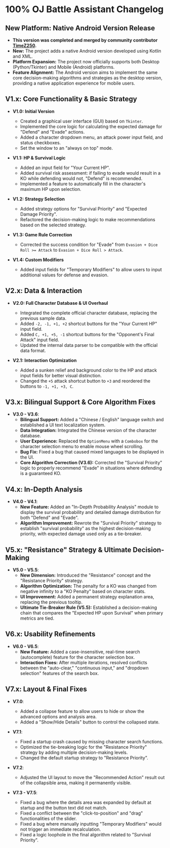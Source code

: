 # 100% OJ Battle Assistant Changelog

## New Platform: Native Android Version Release

* **This version was completed and merged by community contributor [TimeZ250](https://github.com/TimeZ250).**
* **New:** The project adds a native Android version developed using Kotlin and XML.
* **Platform Expansion:** The project now officially supports both Desktop (Python/Tkinter) and Mobile (Android) platforms.
* **Feature Alignment:** The Android version aims to implement the same core decision-making algorithms and strategies as the desktop version, providing a native application experience for mobile users.

## V1.x: Core Functionality & Basic Strategy

* **V1.0: Initial Version**
    * Created a graphical user interface (GUI) based on `Tkinter`.
    * Implemented the core logic for calculating the expected damage for "Defend" and "Evade" actions.
    * Added a character dropdown menu, an attack power input field, and status checkboxes.
    * Set the window to an "always on top" mode.

* **V1.1: HP & Survival Logic**
    * Added an input field for "Your Current HP".
    * Added survival risk assessment: if failing to evade would result in a KO while defending would not, "Defend" is recommended.
    * Implemented a feature to automatically fill in the character's maximum HP upon selection.

* **V1.2: Strategy Selection**
    * Added strategy options for "Survival Priority" and "Expected Damage Priority".
    * Refactored the decision-making logic to make recommendations based on the selected strategy.

* **V1.3: Game Rule Correction**
    * Corrected the success condition for "Evade" from `Evasion + Dice Roll >= Attack` to `Evasion + Dice Roll > Attack`.

* **V1.4: Custom Modifiers**
    * Added input fields for "Temporary Modifiers" to allow users to input additional values for defense and evasion.

## V2.x: Data & Interaction

* **V2.0: Full Character Database & UI Overhaul**
    * Integrated the complete official character database, replacing the previous sample data.
    * Added `-2, -1, +1, +2` shortcut buttons for the "Your Current HP" input field.
    * Added `C, +1, +5, -1` shortcut buttons for the "Opponent's Final Attack" input field.
    * Updated the internal data parser to be compatible with the official data format.

* **V2.1: Interaction Optimization**
    * Added a sunken relief and background color to the HP and attack input fields for better visual distinction.
    * Changed the `+5` attack shortcut button to `+3` and reordered the buttons to `-1, +1, +3, C`.

## V3.x: Bilingual Support & Core Algorithm Fixes

* **V3.0 - V3.6**:
    * **Bilingual Support:** Added a "Chinese / English" language switch and established a UI text localization system.
    * **Data Integration:** Integrated the Chinese version of the character database.
    * **User Experience:** Replaced the `OptionMenu` with a `Combobox` for the character selection menu to enable mouse wheel scrolling.
    * **Bug Fix:** Fixed a bug that caused mixed languages to be displayed in the UI.
    * **Core Algorithm Correction (V3.6):** Corrected the "Survival Priority" logic to properly recommend "Evade" in situations where defending is a guaranteed KO.

## V4.x: In-Depth Analysis

* **V4.0 - V4.1**:
    * **New Feature:** Added an "In-Depth Probability Analysis" module to display the survival probability and detailed damage distribution for both "Defend" and "Evade".
    * **Algorithm Improvement:** Rewrote the "Survival Priority" strategy to establish "survival probability" as the highest decision-making priority, with expected damage used only as a tie-breaker.

## V5.x: "Resistance" Strategy & Ultimate Decision-Making

* **V5.0 - V5.5**:
    * **New Dimension:** Introduced the "Resistance" concept and the "Resistance Priority" strategy.
    * **Algorithm Optimization:** The penalty for a KO was changed from negative infinity to a "KO Penalty" based on character stats.
    * **UI Improvement:** Added a permanent strategy explanation area, replacing the previous tooltip.
    * **Ultimate Tie-Breaker Rule (V5.5):** Established a decision-making chain that compares the "Expected HP upon Survival" when primary metrics are tied.

## V6.x: Usability Refinements

* **V6.0 - V6.5**:
    * **New Feature:** Added a case-insensitive, real-time search (autocomplete) feature for the character selection box.
    * **Interaction Fixes:** After multiple iterations, resolved conflicts between the "auto-clear," "continuous input," and "dropdown selection" features of the search box.

## V7.x: Layout & Final Fixes

* **V7.0**:
    * Added a collapse feature to allow users to hide or show the advanced options and analysis area.
    * Added a "Show/Hide Details" button to control the collapsed state.

* **V7.1**:
    * Fixed a startup crash caused by missing character search functions.
    * Optimized the tie-breaking logic for the "Resistance Priority" strategy by adding multiple decision-making levels.
    * Changed the default startup strategy to "Resistance Priority".

* **V7.2**:
    * Adjusted the UI layout to move the "Recommended Action" result out of the collapsible area, making it permanently visible.

* **V7.3 - V7.5**:
    * Fixed a bug where the details area was expanded by default at startup and the button text did not match.
    * Fixed a conflict between the "click-to-position" and "drag" functionalities of the slider.
    * Fixed a bug where manually inputting "Temporary Modifiers" would not trigger an immediate recalculation.
    * Fixed a logic loophole in the final algorithm related to "Survival Priority".